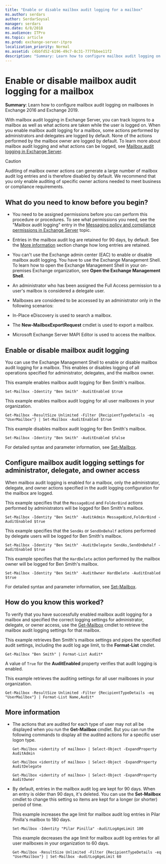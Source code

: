 ```yaml
---
title: "Enable or disable mailbox audit logging for a mailbox"
ms.author: serdars
author: SerdarSoysal
manager: serdars
ms.date: 6/8/2018
ms.audience: ITPro
ms.topic: article
ms.prod: exchange-server-itpro
localization_priority: Normal
ms.assetid: c4bbfd52-6196-49c7-8c31-777fbbee11f2
description: "Summary: Learn how to configure mailbox audit logging on mailboxes in Exchange Server."
---
```


# Enable or disable mailbox audit logging for a mailbox

 **Summary**: Learn how to configure mailbox audit logging on mailboxes in Exchange 2016 and Exchange 2019.
  
With mailbox audit logging in Exchange Server, you can track logons to a mailbox as well as what actions are taken while the user is logged on. When you enable mailbox audit logging for a mailbox, some actions performed by administrators and delegates are logged by default. None of the actions performed by the mailbox owner are logged by default. To learn more about mailbox audit logging and what actions can be logged, see [Mailbox audit logging in Exchange Server](mailbox-audit-logging.md).
  
> [!CAUTION]
> Auditing of mailbox owner actions can generate a large number of mailbox audit log entries and is therefore disabled by default. We recommend that you only enable auditing of specific owner actions needed to meet business or compliance requirements.
  
## What do you need to know before you begin?

- You need to be assigned permissions before you can perform this procedure or procedures. To see what permissions you need, see the "Mailbox audit logging" entry in the [Messaging policy and compliance permissions in Exchange Server](../../permissions/feature-permissions/policy-and-compliance-permissions.md) topic.
    
- Entries in the mailbox audit log are retained for 90 days, by default. See the [More information](enable-or-disable.md#moreinfo) section change how long entries are retained.
    
- You can't use the Exchange admin center (EAC) to enable or disable mailbox audit logging. You have to use the Exchange Management Shell. To learn how to open the Exchange Management Shell in your on-premises Exchange organization, see **Open the Exchange Management Shell**.
    
- An administrator who has been assigned the Full Access permission to a user's mailbox is considered a delegate user.
    
-  Mailboxes are considered to be accessed by an administrator only in the following scenarios: 
    
  - In-Place eDiscovery is used to search a mailbox.
    
  - The **New-MailboxExportRequest** cmdlet is used to export a mailbox.
    
  - Microsoft Exchange Server MAPI Editor is used to access the mailbox.
    
## Enable or disable mailbox audit logging

You can use the Exchange Management Shell to enable or disable mailbox audit logging for a mailbox. This enables or disables logging of all operations specified for administrator, delegates, and the mailbox owner.
  
This example enables mailbox audit logging for Ben Smith's mailbox.
  
```
Set-Mailbox -Identity "Ben Smith" -AuditEnabled $true
```

This example enables mailbox audit logging for all user mailboxes in your organization.
  
```
Get-Mailbox -ResultSize Unlimited -Filter {RecipientTypeDetails -eq "UserMailbox"} | Set-Mailbox -AuditEnabled $true
```

This example disables mailbox audit logging for Ben Smith's mailbox.
  
```
Set-Mailbox -Identity "Ben Smith" -AuditEnabled $false
```

For detailed syntax and parameter information, see [Set-Mailbox](http://technet.microsoft.com/library/a0d413b9-d949-4df6-ba96-ac0906dedae2.aspx).
  
## Configure mailbox audit logging settings for administrator, delegate, and owner access

When mailbox audit logging is enabled for a mailbox, only the administrator, delegate, and owner actions specified in the audit logging configuration for the mailbox are logged.
  
This example specifies that the `MessageBind` and `FolderBind` actions performed by administrators will be logged for Ben Smith's mailbox.
  
```
Set-Mailbox -Identity "Ben Smith" -AuditAdmin MessageBind,FolderBind -AuditEnabled $true
```

This example specifies that the `SendAs` or `SendOnBehalf` actions performed by delegate users will be logged for Ben Smith's mailbox.
  
```
Set-Mailbox -Identity "Ben Smith" -AuditDelegate SendAs,SendOnBehalf -AuditEnabled $true
```

This example specifies that the `HardDelete` action performed by the mailbox owner will be logged for Ben Smith's mailbox.
  
```
Set-Mailbox -Identity "Ben Smith" -AuditOwner HardDelete -AuditEnabled $true
```

For detailed syntax and parameter information, see [Set-Mailbox](http://technet.microsoft.com/library/a0d413b9-d949-4df6-ba96-ac0906dedae2.aspx).
  
## How do you know this worked?

To verify that you have successfully enabled mailbox audit logging for a mailbox and specified the correct logging settings for administrator, delegate, or owner access, use the [Get-Mailbox](http://technet.microsoft.com/library/8a5a6eb9-4a75-47f9-ae3b-a3ba251cf9a8.aspx) cmdlet to retrieve the mailbox audit logging settings for that mailbox.
  
This example retrieves Ben Smith's mailbox settings and pipes the specified audit settings, including the audit log age limit, to the **Format-List** cmdlet.
  
```
Get-Mailbox "Ben Smith" | Format-List Audit*
```

A value of `True` for the **AuditEnabled** property verifies that audit logging is enabled.
  
This example retrieves the auditing settings for all user mailboxes in your organization.
  
```
Get-Mailbox -ResultSize Unlimited -Filter {RecipientTypeDetails -eq "UserMailbox"} | Format-List Name,Audit*
```

## More information
<a name="moreinfo"> </a>

- The actions that are audited for each type of user may not all be displayed when you run the **Get-Mailbox** cmdlet. But you can run the following commands to display all the audited actions for a specific user logon type.
    
  ```
  Get-Mailbox <identity of mailbox> | Select-Object -ExpandProperty AuditAdmin
  ```

  ```
  Get-Mailbox <identity of mailbox> | Select-Object -ExpandProperty AuditDelegate
  ```

  ```
  Get-Mailbox <identity of mailbox> | Select-Object -ExpandProperty AuditOwner
  ```

- By default, entries in the mailbox audit log are kept for 90 days. When an entry is older than 90 days, it's deleted. You can use the **Set-Mailbox** cmdlet to change this setting so items are kept for a longer (or shorter) period of time.
    
    This example increases the age limit for mailbox audit log entries in Pilar Pinilla's mailbox to 180 days.
    
  ```
  Set-Mailbox -Identity "Pilar Pinilla" -AuditLogAgeLimit 180
  ```

    This example decreases the age limit for mailbox audit log entries for all user mailboxes in your organization to 60 days.
    
  ```
  Get-Mailbox -ResultSize Unlimited -Filter {RecipientTypeDetails -eq "UserMailbox"} | Set-Mailbox -AuditLogAgeLimit 60
  ```


